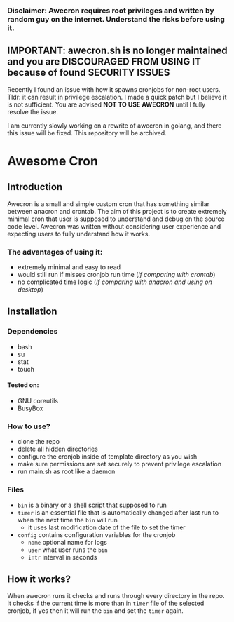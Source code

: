 ### Disclaimer: Awecron requires root privileges and written by random guy on the internet. Understand the risks before using it.

## IMPORTANT: awecron.sh is no longer maintained and you are DISCOURAGED FROM USING IT because of found SECURITY ISSUES

Recently I found an issue with how it spawns cronjobs for non-root users. Tldr: it can result in privilege escalation. I made a quick patch but I believe it is not sufficient. You are advised **NOT TO USE AWECRON** until I fully resolve the issue.

I am currently slowly working on a rewrite of awecron in golang, and there this issue will be fixed. This repository will be archived.

# Awesome Cron

## Introduction

Awecron is a small and simple custom cron that has something similar between anacron and crontab.
The aim of this project is to create extremely minimal cron that user is supposed to understand and debug on the source code level.
Awecron was written without considering user experience and expecting users to fully understand how it works.

### The advantages of using it:

- extremely minimal and easy to read
- would still run if misses cronjob run time (_if comparing with crontab_)
- no complicated time logic (_if comparing with anacron and using on desktop_)

## Installation

### Dependencies

- bash
- su
- stat
- touch

#### Tested on:

- GNU coreutils
- BusyBox

### How to use?

- clone the repo
- delete all hidden directories
- configure the cronjob inside of template directory as you wish
- make sure permissions are set securely to prevent privilege escalation
- run main.sh as root like a daemon

### Files

- `bin` is a binary or a shell script that supposed to run
- `timer` is an essential file that is automatically changed after last run to when the next time the `bin` will run
  - it uses last modification date of the file to set the timer
- `config` contains configuration variables for the cronjob
  - `name` optional name for logs
  - `user` what user runs the `bin`
  - `intr` interval in seconds

## How it works?

When awecron runs it checks and runs through every directory in the repo. It checks if the current time is more than in `timer` file of the selected cronjob, if yes then it will run the `bin` and set the `timer` again.
